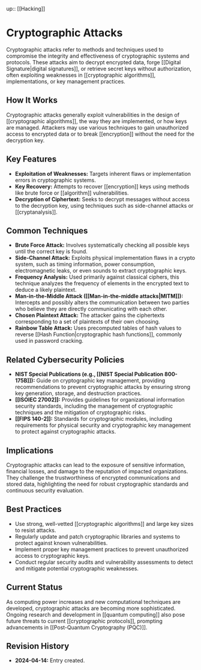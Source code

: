 up:: [[Hacking]]
# Cryptographic Attacks

Cryptographic attacks refer to methods and techniques used to compromise the integrity and effectiveness of cryptographic systems and protocols. These attacks aim to decrypt encrypted data, forge [[Digital Signature|digital signatures]], or retrieve secret keys without authorization, often exploiting weaknesses in [[cryptographic algorithms]], implementations, or key management practices.

## How It Works

Cryptographic attacks generally exploit vulnerabilities in the design of [[cryptographic algorithms]], the way they are implemented, or how keys are managed. Attackers may use various techniques to gain unauthorized access to encrypted data or to break [[encryption]] without the need for the decryption key.

## Key Features

- **Exploitation of Weaknesses:** Targets inherent flaws or implementation errors in cryptographic systems.
- **Key Recovery:** Attempts to recover [[encryption]] keys using methods like brute force or [[algorithm]] vulnerabilities.
- **Decryption of Ciphertext:** Seeks to decrypt messages without access to the decryption key, using techniques such as side-channel attacks or [[cryptanalysis]].

## Common Techniques

- **Brute Force Attack:** Involves systematically checking all possible keys until the correct key is found.
- **Side-Channel Attack:** Exploits physical implementation flaws in a crypto system, such as timing information, power consumption, electromagnetic leaks, or even sounds to extract cryptographic keys.
- **Frequency Analysis:** Used primarily against classical ciphers, this technique analyzes the frequency of elements in the encrypted text to deduce a likely plaintext.
- **Man-in-the-Middle Attack ([[Man-in-the-middle attacks|MITM]]):** Intercepts and possibly alters the communication between two parties who believe they are directly communicating with each other.
- **Chosen Plaintext Attack:** The attacker gains the ciphertexts corresponding to a set of plaintexts of their own choosing.
- **Rainbow Table Attack:** Uses precomputed tables of hash values to reverse [[Hash Function|cryptographic hash functions]], commonly used in password cracking.

## Related Cybersecurity Policies

- **NIST Special Publications (e.g., [[NIST Special Publication 800-175B]]):** Guide on cryptographic key management, providing recommendations to prevent cryptographic attacks by ensuring strong key generation, storage, and destruction practices.
- **[[ISOIEC 27002]]:** Provides guidelines for organizational information security standards, including the management of cryptographic techniques and the mitigation of cryptographic risks.
- **[[FIPS 140-2]]:** Standards for cryptographic modules, including requirements for physical security and cryptographic key management to protect against cryptographic attacks.

## Implications

Cryptographic attacks can lead to the exposure of sensitive information, financial losses, and damage to the reputation of impacted organizations. They challenge the trustworthiness of encrypted communications and stored data, highlighting the need for robust cryptographic standards and continuous security evaluation.

## Best Practices

- Use strong, well-vetted [[cryptographic algorithms]] and large key sizes to resist attacks.
- Regularly update and patch cryptographic libraries and systems to protect against known vulnerabilities.
- Implement proper key management practices to prevent unauthorized access to cryptographic keys.
- Conduct regular security audits and vulnerability assessments to detect and mitigate potential cryptographic weaknesses.

## Current Status

As computing power increases and new computational techniques are developed, cryptographic attacks are becoming more sophisticated. Ongoing research and development in [[quantum computing]] also pose future threats to current [[cryptographic protocols]], prompting advancements in [[Post-Quantum Cryptography (PQC)]].

## Revision History

- **2024-04-14:** Entry created.